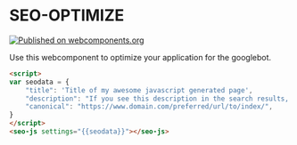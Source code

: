 # SEO-OPTIMIZE

[![Published on webcomponents.org](https://img.shields.io/badge/webcomponents.org-published-blue.svg)]()

Use this webcomponent to optimize your application for the googlebot. 

```html
<script>
var seodata = {
	"title": 'Title of my awesome javascript generated page',
	"description": "If you see this description in the search results, you know it's working.",
	"canonical": "https://www.domain.com/preferred/url/to/index/",
}
</script>
<seo-js settings="{{seodata}}"></seo-js>
```